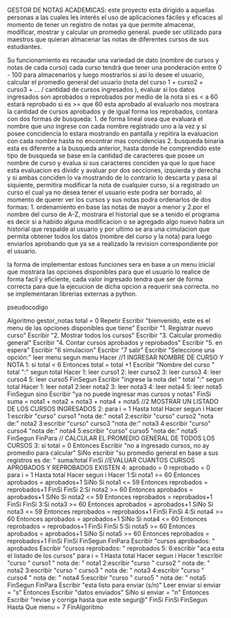 GESTOR DE NOTAS ACADEMICAS:
este proyecto esta dirigido a aquellas personas a las cuales les interés el uso de
aplicaciones fáciles  y eficaces al momento de tener un registro de notas ya que 
permite almacenar, modificar, mostrar y calcular un promedio general. puede ser 
utilizado para maestros que quieran  almacenar las notas de diferentes cursos de 
sus estudiantes.

 
Su funcionamiento es recaudar una variedad de dato (nombre de cursos y notas de cada curso)
cada curso tendrá que tener una ponderación entre 0 - 100 para almacenarlos y luego mostrarlos 
si asi lo desee el usuario, calcular el promedio general del usuario 
(nota del curso 1 + curso2 + curso3 + ... / cantidad de cursos ingresados ), 
evaluar si los datos ingresados son aprobados o reprobados por medio de la nota si es < a 60 estará 
reprobado si es >= que 60 esta aprobado al evaluarlo nos mostrara la cantidad de cursos aprobados 
y de igual forma los reprobados, contara con dos formas de busqueda: 1. de forma lineal osea que 
evaluara el nombre que uno ingrese con cada nombre registrado uno a la vez y si posee concidencia 
lo estara mostrando en pantalla y repitira la evaluacion con cada nombre hasta no encontrar mas 
concidencias 2. busqueda binaria esta es diferente a la busqueda anterior, hasta donde he comprendido 
este tipo de busqueda se base en la cantidad de caracteres que posee un nombre de curso y evalua si 
sus caracteres conciden ya que lo que hace esta evaluacion es dividir y avaluar por dos secciones, 
izquierda y derecha y si ambas conciden lo va mostrando de lo contrario lo descarta y pasa al siquiente, 
permitira modificar la nota de cualquier curso, si a registrado un curso el cual ya no desea tener el 
usuario este podra ser borrado, al momento de querer ver los cursos y sus notas podra ordenarlos de 
dos formas: 1. ordenamiento en base las notas de mayor a menor y 2.por el nombre del curso de A-Z, 
mostrara el historial que se a tenido el programa es decir si a habido alguna modificacion o se agregado 
algo nuevo habra un historial que respalde al usuario y por ultimo se ara una cimulacion que permita 
obtener todos los datos (nombre del curso y la nota) para luego enviarlos aprobando que ya se a realizado 
la revision correspondiente por el usuario.

la forma de implementar estoas funciones sera en base a un menu inicial que mostrara las opciones 
disponibles para que el usuario lo realice de forma facil y eficiente, cada valor ingresado tendra 
que ser de forma correcta para que la ejecucion de dicha opcion a requerir sea correcta. no se 
implementaran librerias externas a python.









pseudocodigo

Algoritmo gestor_notas
	total = 0
	Repetir
		Escribir "bienvenido, este es el menu de las opciones disponibles que tiene"
		Escribir "1. Registrar nuevo curso"
		Escribir "2. Mostrar todos los cursos"
		Escribir "3. Calcular promedio general"
		Escribir "4. Contar cursos aprobados y reprobados"
		Escribir "5. en espera"
		Escribir "6 simulacion"
		Escribir "7 salir"
		Escribir "Seleccione una opción:"
		leer menu 
		segun menu Hacer
				//1 INGRESAR NOMBRE DE CURSO Y NOTA
			1: si total  < 6 Entonces
					total = total +1
					Escribir "Nombre del curso " total ":"
					segun total Hacer
						1: leer curso1
						2: leer curso2
						3: leer curso3
						4: leer curso4
						5: leer curso5
					FinSegun
					Escribir "ingrese la nota del " total ":"
					segun total Hacer
						1: leer nota1
						2:leer nota2
						3: leer nota3
						4: leer nota4
						5: leer nota5
					FinSegun
				sino 
					Escribir "ya no puede ingresar mas cursos y notas"
				FinSi
				suma = nota1 + nota2 + nota3 + nota4 + nota5
				//2 MOSTRAR UN LISTADO DE LOS CURSOS INGRESADOS
			2: para i = 1 Hasta total Hacer
					segun i Hacer
						1:escribir "curso" curso1 "nota de:" nota1
						2:escribir "curso" curso2 "nota de:" nota2
						3:escribir "curso" curso3 "nota de:" nota3
						4:escribir "curso" curso4 "nota de:" nota4
						5:escribir "curso" curso5 "nota de:" nota5
					FinSegun
				FinPara
				// CALCULAR EL PROMEDIO GENERAL DE TODOS LOS CURSOS
			3: si total = 0 Entonces
					Escribir "no a ingresado cursos, no ay promedio para calcular"
				SiNo
					escribir "su promedio general en base a sus registros es de: " suma/total
				FinSi
				//EVALUAR CUANTOS CURSOS APROBADOS Y REPROBADOS EXISTEN
			4: aprobado = 0 
			reprobado = 0
			para i = 1 Hasta total Hacer
			segun i Hacer
			1:Si nota1 >= 60 Entonces
		    aprobados = aprobados+1
			SiNo
			Si nota1 <= 59 Entonces
			reprobados = reprobados+1
			FinSi
			FinSi
			2:Si nota2 >= 60 Entonces
			aprobados = aprobados+1
			SiNo
			Si nota2 <= 59 Entonces
			reprobados = reprobados+1
			FinSi
			FinSi
		    3:Si nota3 >= 60 Entonces
			aprobados = aprobados+1
			SiNo
			Si nota3 <= 59 Entonces
			reprobados = reprobados+1
			FinSi
			FinSi
		    4:Si nota4 >= 60 Entonces
			aprobados = aprobados+1
			SiNo
			Si nota4  <= 60 Entonces
			reprobados = reprobados+1
			FinSi
			FinSi
		    5:Si nota5 >= 60 Entonces
			aprobados = aprobados+1
		    SiNo
			Si nota5 >= 60 Entonces
			reprobados = reprobados+1
			FinSi
		    FinSi
		    FinSegun
		    FinPara
            Escribir "cursos aprobados: " aprobados
            Escribir "cursos reprobados: " reprobados
		5: 
		6:escribir "aca esta el listado de los cursos"
		 para i = 1 Hasta total Hacer
		 segun i Hacer
		    1:escribir "curso " curso1 " nota de: " nota1
		    2:escribir "curso " curso2 " nota de: " nota2
		    3:escribir "curso " curso3 " nota de: " nota3
			4:escribir "curso " curso4 " nota de: " nota4
			5:escribir "curso " curso5 " nota de: " nota5
				FinSegun
			FinPara
		   Escribir "esta listo para enviar (s/n)"
		   Leer enviar
		   si enviar = "s" Entonces
			   Escribir "datos enviados"
		   SiNo
			   si enviar = "n" Entonces
				   Escribir "revise y corriga hasta que este segur@"
			   FinSi
		   FinSi
FinSegun
Hasta Que menu = 7
FinAlgoritmo
